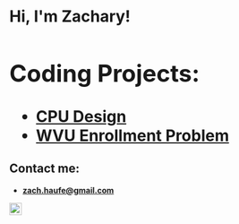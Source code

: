 <h1>Hi, I'm Zachary! <br/><a </h1>

<h2> Coding Projects:</h2>

- [CPU Design](https://github.com/zacharyhaufe/CPUDesign)
- [WVU Enrollment Problem](https://github.com/zacharyhaufe/WVUEnrollmentProblem)

<h2> Contact me:</h2>

- <b>zach.haufe@gmail.com</b>

[<img align="left" alt="JoshMadakor | LinkedIn" width="22px" src="https://cdn.jsdelivr.net/npm/simple-icons@v3/icons/linkedin.svg" />][linkedin]

[linkedin]: https://www.linkedin.com/in/zacharyhaufe/
